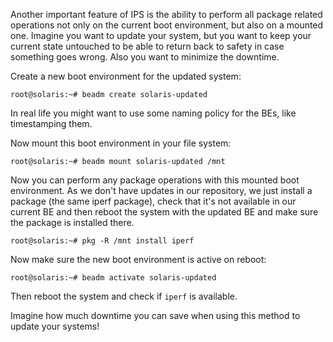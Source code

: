 Another important feature of IPS is the ability to perform all package
related operations not only on the current boot environment, but also on
a mounted one. Imagine you want to update your system, but you want to
keep your current state untouched to be able to return back to safety in
case something goes wrong. Also you want to minimize the downtime.

Create a new boot environment for the updated system:

``` console
root@solaris:~# beadm create solaris-updated
```

In real life you might want to use some naming policy for the BEs, like
timestamping them.

Now mount this boot environment in your file system:

``` console
root@solaris:~# beadm mount solaris-updated /mnt
```

Now you can perform any package operations with this mounted boot
environment. As we don't have updates in our repository, we just install
a package (the same iperf package), check that it's not available in our
current BE and then reboot the system with the updated BE and make sure
the package is installed there.

``` console
root@solaris:~# pkg -R /mnt install iperf
```

Now make sure the new boot environment is active on reboot:

``` console
root@solaris:~# beadm activate solaris-updated
```

Then reboot the system and check if `iperf` is available.

Imagine how much downtime you can save when using this method to update
your systems!

